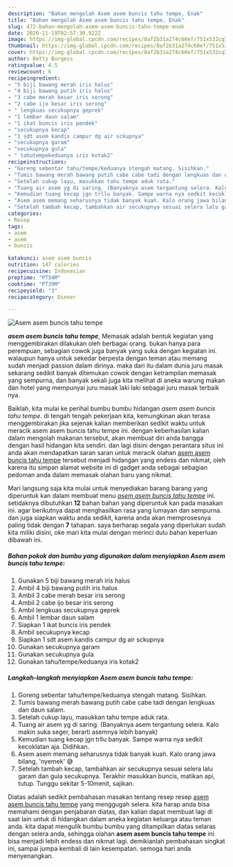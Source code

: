 ```yaml
---
description: "Bahan mengolah Asem asem buncis tahu tempe, Enak"
title: "Bahan mengolah Asem asem buncis tahu tempe, Enak"
slug: 472-bahan-mengolah-asem-asem-buncis-tahu-tempe-enak
date: 2020-11-19T02:57:30.922Z
image: https://img-global.cpcdn.com/recipes/8af2b31a274c60ef/751x532cq70/asem-asem-buncis-tahu-tempe-foto-resep-utama.jpg
thumbnail: https://img-global.cpcdn.com/recipes/8af2b31a274c60ef/751x532cq70/asem-asem-buncis-tahu-tempe-foto-resep-utama.jpg
cover: https://img-global.cpcdn.com/recipes/8af2b31a274c60ef/751x532cq70/asem-asem-buncis-tahu-tempe-foto-resep-utama.jpg
author: Betty Burgess
ratingvalue: 4.5
reviewcount: 6
recipeingredient:
- "5 biji bawang merah iris halus"
- "4 biji bawang putih iris halus"
- "3 cabe merah besar iris serong"
- "2 cabe ijo besar iris serong"
- " lengkuas secukupnya geprek"
- "1 lembar daun salam"
- "1 ikat buncis iris pendek"
- "secukupnya kecap"
- "1 sdt asem kandis campur dg air sckupnya"
- "secukupnya garam"
- "secukupnya gula"
- " tahutempekeduanya iris kotak2"
recipeinstructions:
- "Goreng sebentar tahu/tempe/keduanya stengah matang. Sisihkan."
- "Tumis bawang merah bawang putih cabe cabe tadi dengan lengkuas dan daun salam."
- "Setelah cukup layu, masukkan tahu tempe aduk rata."
- "Tuang air asem yg di saring. (Banyaknya asem tergantung selera. Kalo makin suka seger, berarti asemnya lebih banyak)"
- "Kemudian tuang kecap jgn trllu banyak. Sampe warna nya sedkit kecoklatan aja. Didihkan."
- "Asem asem memang seharusnya tidak banyak kuah. Kalo orang jawa bilang, &#39;nyemek&#39; 😅"
- "Setelah tambah kecap, tambahkan air secukupnya sesuai selera lalu garam dan gula secukupnya. Terakhir masukkan buncis, matikan api, tutup. Tunggu sekitar 5-10menit, sajikan."
categories:
- Resep
tags:
- asem
- asem
- buncis

katakunci: asem asem buncis 
nutrition: 147 calories
recipecuisine: Indonesian
preptime: "PT34M"
cooktime: "PT39M"
recipeyield: "3"
recipecategory: Dinner

---
```



![Asem asem buncis tahu tempe](https://img-global.cpcdn.com/recipes/8af2b31a274c60ef/751x532cq70/asem-asem-buncis-tahu-tempe-foto-resep-utama.jpg)

<b><i>asem asem buncis tahu tempe</i></b>, Memasak adalah bentuk kegiatan yang menggembirakan dilakukan oleh berbagai orang. bukan hanya para perempuan, sebagian cowok juga banyak yang suka dengan kegiatan ini. walaupun hanya untuk sekedar berpesta dengan teman atau memang sudah menjadi passion dalam dirinya. maka dari itu dalam dunia juru masak sekarang sedikit banyak ditemukan cowok dengan ketrampilan memasak yang sempurna, dan banyak sekali juga kita melihat di aneka warung makan dan hotel yang mempunyai juru masak laki laki sebagai juru masak terbaik nya.

Baiklah, kita mulai ke perihal bumbu bumbu hidangan <i>asem asem buncis tahu tempe</i>. di tengah tengah pekerjaan kita, kemungkinan akan terasa menggembirakan jika sejenak kalian memberikan sedikit waktu untuk meracik asem asem buncis tahu tempe ini. dengan keberhasilan kalian dalam mengolah makanan tersebut, akan membuat diri anda bangga dengan hasil hidangan kita sendiri. dan lagi disini dengan perantara situs ini anda akan mendapatkan saran saran untuk meracik olahan <u>asem asem buncis tahu tempe</u> tersebut menjadi hidangan yang endess dan nikmat, oleh karena itu simpan alamat website ini di gadget anda sebagai sebagian pedoman anda dalam memasak olahan baru yang nikmat.




Mari langsung saja kita mulai untuk menyediakan barang barang yang diperuntuk kan dalam membuat menu <u><i>asem asem buncis tahu tempe</i></u> ini. setidaknya dibutuhkan <b>12</b> bahan bahan yang diperuntuk kan pada masakan ini. agar berikutnya dapat menghasilkan rasa yang lumayan dan sempurna. dan juga siapkan waktu anda sedikit, karena anda akan memprosesnya paling tidak dengan <b>7</b> tahapan. saya berharap segala yang diperlukan sudah kita miliki disini, oke mari kita mulai dengan merinci dulu bahan keperluan dibawah ini.

<!--inarticleads1-->

##### Bahan pokok dan bumbu yang digunakan dalam menyiapkan Asem asem buncis tahu tempe:

1. Gunakan 5 biji bawang merah iris halus
1. Ambil 4 biji bawang putih iris halus
1. Ambil 3 cabe merah besar iris serong
1. Ambil 2 cabe ijo besar iris serong
1. Ambil  lengkuas secukupnya geprek
1. Ambil 1 lembar daun salam
1. Siapkan 1 ikat buncis iris pendek
1. Ambil secukupnya kecap
1. Siapkan 1 sdt asem kandis campur dg air sckupnya
1. Gunakan secukupnya garam
1. Gunakan secukupnya gula
1. Gunakan  tahu/tempe/keduanya iris kotak2




<!--inarticleads2-->

##### Langkah-langkah menyiapkan Asem asem buncis tahu tempe:

1. Goreng sebentar tahu/tempe/keduanya stengah matang. Sisihkan.
1. Tumis bawang merah bawang putih cabe cabe tadi dengan lengkuas dan daun salam.
1. Setelah cukup layu, masukkan tahu tempe aduk rata.
1. Tuang air asem yg di saring. (Banyaknya asem tergantung selera. Kalo makin suka seger, berarti asemnya lebih banyak)
1. Kemudian tuang kecap jgn trllu banyak. Sampe warna nya sedkit kecoklatan aja. Didihkan.
1. Asem asem memang seharusnya tidak banyak kuah. Kalo orang jawa bilang, &#39;nyemek&#39; 😅
1. Setelah tambah kecap, tambahkan air secukupnya sesuai selera lalu garam dan gula secukupnya. Terakhir masukkan buncis, matikan api, tutup. Tunggu sekitar 5-10menit, sajikan.




Diatas adalah sedikit pembahasan masakan tentang resep resep <u>asem asem buncis tahu tempe</u> yang menggugah selera. kita harap anda bisa memahami dengan penjabaran diatas, dan kalian dapat membuat lagi di saat lain untuk di hidangkan dalam aneka kegiatan keluarga atau teman anda. kita dapat mengulik bumbu bumbu yang ditampilkan diatas selaras dengan selera anda, sehingga olahan <b>asem asem buncis tahu tempe</b> ini bisa menjadi lebih endess dan nikmat lagi. demikianlah pembahasan singkat ini, sampai jumpa kembali di lain kesempatan. semoga hari anda menyenangkan.
